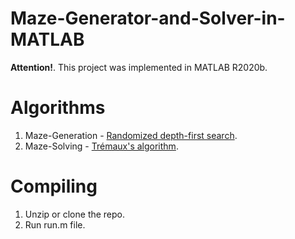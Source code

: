 # Maze-Generator-and-Solver-in-MATLAB
**Attention!**. This project was implemented in MATLAB R2020b.
# Algorithms
1. Maze-Generation - [Randomized depth-first search](https://en.wikipedia.org/wiki/Maze_generation_algorithm).
2. Maze-Solving - [Trémaux's algorithm](https://en.wikipedia.org/wiki/Maze-solving_algorithm).
# Compiling
1. Unzip or clone the repo.
2. Run run.m file.
